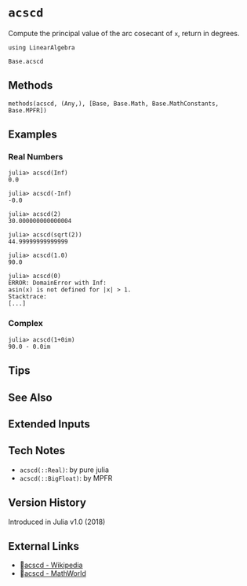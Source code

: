 # `acscd`

Compute the principal value of the arc cosecant of `x`,
return in degrees.

```@setup repl_only
using LinearAlgebra
```
```@docs
Base.acscd
```


## Methods

```@repl
methods(acscd, (Any,), [Base, Base.Math, Base.MathConstants, Base.MPFR])
```


## Examples

### Real Numbers
```jldoctest
julia> acscd(Inf)
0.0

julia> acscd(-Inf)
-0.0

julia> acscd(2)
30.000000000000004

julia> acscd(sqrt(2))
44.99999999999999

julia> acscd(1.0)
90.0

julia> acscd(0)
ERROR: DomainError with Inf:
asin(x) is not defined for |x| > 1.
Stacktrace:
[...]
```

### Complex
```jldoctest
julia> acscd(1+0im)
90.0 - 0.0im
```

## Tips


## See Also


## Extended Inputs


## Tech Notes

- `acscd(::Real)`: by pure julia
- `acscd(::BigFloat)`: by MPFR


## Version History

Introduced in Julia v1.0 (2018)


## External Links
- 🔗[acscd - Wikipedia](https://en.wikipedia.org/wiki/ )
- 🔗[acscd - MathWorld](https://mathworld.wolfram.com/ )
